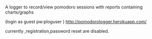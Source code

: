 A logger to record/view pomodoro sessions with reports containing charts/graphs 

(login as guest pw:ploguser )
http://pomodorologger.herokuapp.com/

currently ,registration,password reset are disabled.

